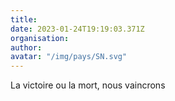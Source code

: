 ```yaml
---
title: 
date: 2023-01-24T19:19:03.371Z
organisation: 
author: 
avatar: "/img/pays/SN.svg"
---
```


La victoire ou la mort, nous vaincrons